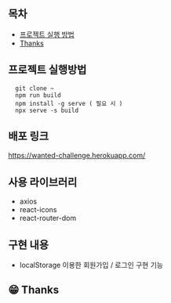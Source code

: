 ## 목차
- [프로젝트 실행 방법](#프로젝트-실행방법)
- [Thanks](#--thanks)
## 프로젝트 실행방법
```
  git clone ~
  npm run build
  npm install -g serve ( 필요 시 )
  npx serve -s build
```

## 배포 링크
https://wanted-challenge.herokuapp.com/

## 사용 라이브러리
- axios
- react-icons
- react-router-dom

## 구현 내용
- localStorage 이용한 회원가입 / 로그인 구현 기능































## 😁 Thanks

